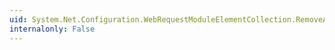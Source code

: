 ```yaml
---
uid: System.Net.Configuration.WebRequestModuleElementCollection.RemoveAt(System.Int32)
internalonly: False
---
```

